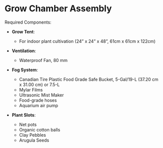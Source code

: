 # Grow Chamber Assembly

Required Components:

- **Grow Tent**:
    - For indoor plant cultivation (24” x 24” x 48”, 61cm x 61cm x 122cm)

- **Ventilation**:
    - Waterproof Fan, 80 mm

- **Fog System**:
    - Canadian Tire Plastic Food Grade Safe Bucket, 5-Gal/19-L (37.20 cm x 31.00 cm) or 7.5-L
    - Mylar Films
    - Ultrasonic Mist Maker
    - Food-grade hoses
    - Aquarium air pump

- **Plant Slots**:
    - Net pots
    - Organic cotton balls
    - Clay Pebbles
    - Arugula Seeds
